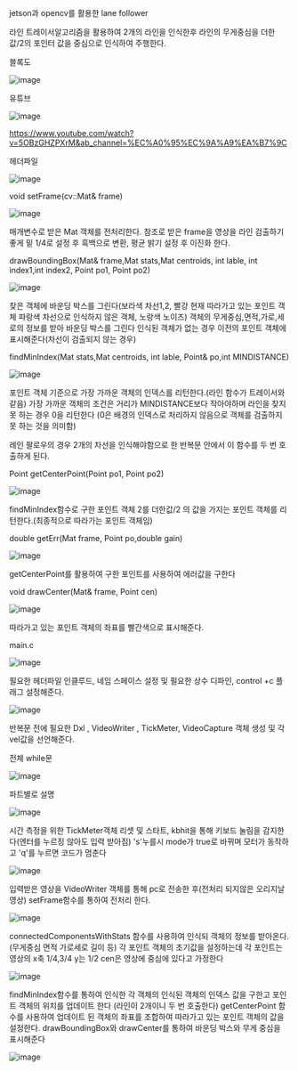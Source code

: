 jetson과 opencv를 활용한 lane follower 

라인 트레이서알고리즘을 활용하여 2개의 라인을 인식한후 라인의 무게중심을 더한 값/2의 포인터 값을 중심으로 인식하여 주행한다.

블록도 

![image](https://github.com/user-attachments/assets/2deae1ec-8f7d-4593-ad44-e9eda4676f73)

유튜브

![image](https://github.com/user-attachments/assets/ad871d85-9d9c-47cd-859e-c1103d0c11a7)


https://www.youtube.com/watch?v=5OBzGHZPXrM&ab_channel=%EC%A0%95%EC%9A%A9%EA%B7%9C

헤더파일

![image](https://github.com/user-attachments/assets/3a580858-2330-4ad7-8bcf-87d490e8ea9e)

void setFrame(cv::Mat& frame)

![image](https://github.com/user-attachments/assets/2a6cb299-8668-49d6-b9c2-bc29817df610)


매개변수로 받은 Mat 객체를 전처리한다. 참조로 받은 frame을 영상을 라인 검출하기 좋게 밑 1/4로 설정 후 흑백으로 변환, 평균 밝기 설정 후 이진화 한다.

drawBoundingBox(Mat& frame,Mat stats,Mat centroids, int lable, int index1,int index2, Point po1, Point po2)

![image](https://github.com/user-attachments/assets/54d41123-7ae3-4fa9-a5e8-289bb69c0209)

찾은 객체에 바운딩 박스를 그린다(보라색 차선1,2, 빨강 현재 따라가고 있는 포인트 객체 파랑색 차선으로 인식하지 않은 객체, 노랑색 노이즈)
객체의 무게중심,면적,가로,세로의 정보를 받아 바운딩 박스를 그린다 인식된 객체가 없는 경우 이전의 포인트 객체에 표시해준다(차선이 검출되지 않는 경우) 

findMinIndex(Mat stats,Mat centroids, int lable, Point& po,int MINDISTANCE)

![image](https://github.com/user-attachments/assets/43ccfde2-ba0a-4536-902a-e55bd3c7855f)

포인트 객체 기준으로 가장 가까운 객체의 인덱스를 리턴한다.(라인 함수가 트레이서와 같음) 가장 가까운 객체의 조건은 거리가 MINDISTANCE보다 작아야하며 라인을 찾지 못 하는 경우 0을 리턴한다 (0은 배경의 인덱스로 처리하지 않음으로 객체를 검출하지 못 하는 것을 의미함)

레인 팔로우의 경우 2개의 차선을 인식해야함으로 한 반복문 안에서 이 함수를 두 번 호출하게 된다.

Point getCenterPoint(Point po1, Point po2)

![image](https://github.com/user-attachments/assets/8f8263db-2a99-4be9-b188-a0fa3ae79a71)

findMinIndex함수로 구한 포인트 객체 2를 더한값/2 의 값을 가지는 포인트 객체를 리턴한다.(최종적으로 따라가는 포인트 객체임)

double getErr(Mat frame, Point po,double gain)

![image](https://github.com/user-attachments/assets/846b8e8a-4852-445d-98a0-3c31519d28ac)

 getCenterPoint를 활용하여 구한 포인트를 사용하여 에러값을 구한다

 void drawCenter(Mat& frame, Point cen)

 ![image](https://github.com/user-attachments/assets/d53fe02b-5a9a-4db1-a834-066041062866)

 따라가고 있는 포인트 객체의 좌표를 빨간색으로 표시해준다.

 main.c

![image](https://github.com/user-attachments/assets/0f612387-bcaa-4f1a-a652-7b91ed9ad56a)


 필요한 헤더파일 인클루드, 네임 스페이스 설정 및 필요한 상수 디파인, control +c 플래그 설정해준다.

![image](https://github.com/user-attachments/assets/52727097-98f3-49a9-89c7-72c08131ac58)

반복문 전에 필요한 Dxl , VideoWriter , TickMeter, VideoCapture  객체 생성 및 각 vel값을 선언해준다.

전체 while문 

![image](https://github.com/user-attachments/assets/b065c820-534a-4e21-ae86-e800ca499709)

파트별로 설명

![image](https://github.com/user-attachments/assets/25e2ebe8-f4a5-4c59-a8fa-59a42e89b709)

시간 측정을 위한 TickMeter객체 리셋 및 스타트, kbhit을 통해 키보드 눌림을 감지한다(엔터를 누르징 않아도 입력 받아짐)
's'누를시 mode가 true로 바뀌며 모터가 동작하고 'q'를 누르면 코드가 멈춘다


![image](https://github.com/user-attachments/assets/f65182eb-08e4-4365-aadf-c912961969f7)

입력받은 영상을 VideoWriter 객체를 통해 pc로 전송한 후(전처리 되지않은 오리지날 영상) setFrame함수를 통하여 전처리 한다.

![image](https://github.com/user-attachments/assets/182fee1d-4ce7-4dbc-8d7a-03798ecc25ce)

connectedComponentsWithStats 함수를 사용하여 인식되 객체의 정보를 받아온다.(무게중심 면적 가로세로 길이 등)
각 포인트 객체의 초기값을 설정하는데 각 포인트는 영상의 x축 1/4,3/4 y는 1/2 cen은 영상에 중심에 있다고 가정한다

![image](https://github.com/user-attachments/assets/d613f763-fdc8-491e-a406-63caf39e956f)

findMinIndex함수를 통하여 인식한 각 객체의 인식된 객체의 인덱스 값을 구한고 포인트 객체의 위치를 업데이트 한다 (라인이 2개이니 두 번 호출한다)
getCenterPoint 함수를 사용하여 업데이트 된 객체의 좌표를 조합하여 따라가고 있는 포인트 객체의 값을 설정한다.
drawBoundingBox와 drawCenter를 통하여 바운딩 박스와 무게 중심을 표시해준다

![image](https://github.com/user-attachments/assets/d525de27-0e71-445a-91d9-fbe65854fcd9)






